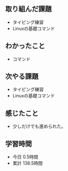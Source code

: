 ## 取り組んだ課題
- タイピング練習
- Linuxの基礎コマンド
## わかったこと
- コマンド
## 次やる課題
- タイピング練習
- Linuxの基礎コマンド
## 感じたこと
- 少しだけでも進められた。
## 学習時間
- 今日 0.5時間
- 累計 138.5時間
